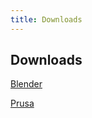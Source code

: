 ```yaml
---
title: Downloads
---
```


## Downloads

[Blender](https://www.blender.org/download/)

[Prusa](https://www.prusa3d.com/en/page/prusaslicer_424/)